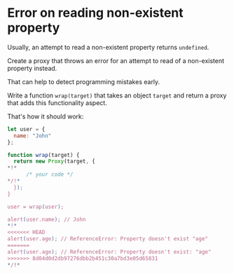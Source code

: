 # Error on reading non-existent property

Usually, an attempt to read a non-existent property returns `undefined`.

Create a proxy that throws an error for an attempt to read of a non-existent property instead.

That can help to detect programming mistakes early.

Write a function `wrap(target)` that takes an object `target` and return a proxy that adds this functionality aspect.

That's how it should work:

```js
let user = {
  name: "John"
};

function wrap(target) {
  return new Proxy(target, {
*!*
      /* your code */
*/!*
  });
}

user = wrap(user);

alert(user.name); // John
*!*
<<<<<<< HEAD
alert(user.age); // ReferenceError: Property doesn't exist "age"
=======
alert(user.age); // ReferenceError: Property doesn't exist: "age"
>>>>>>> 8d04d0d2db97276dbb2b451c30a7bd3e05d65831
*/!*
```
